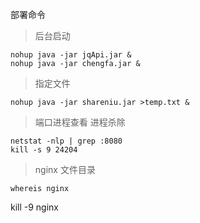 部署命令
>后台启动
```text
nohup java -jar jqApi.jar &
nohup java -jar chengfa.jar &
```

> 指定文件
```text
nohup java -jar shareniu.jar >temp.txt &
``` 
> 端口进程查看 进程杀除
```text
netstat -nlp | grep :8080
kill -s 9 24204
``` 
> nginx 文件目录
```text
whereis nginx
```


kill -9 nginx














